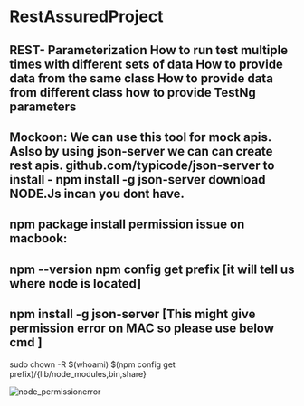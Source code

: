 # RestAssuredProject
REST- Parameterization
How to run test multiple times with different sets of data
How to provide data from the same class
How to provide data from different class
how to provide TestNg parameters
-
Mockoon: We can use this tool for mock apis. Aslso by using json-server we can can create rest apis.
github.com/typicode/json-server 
to install - 
npm install -g json-server
download NODE.Js incan you dont have.
-
npm package install permission issue on macbook:
-
npm --version
npm config get prefix [it will tell us where node is located]
-
npm install -g json-server [This might give permission error on MAC so please use below cmd  ]
-
sudo chown -R $(whoami) $(npm config get prefix)/{lib/node_modules,bin,share}

![node_permissionerror](https://user-images.githubusercontent.com/46041564/108553054-01309c80-72a7-11eb-8913-d0cfc151631b.png)
